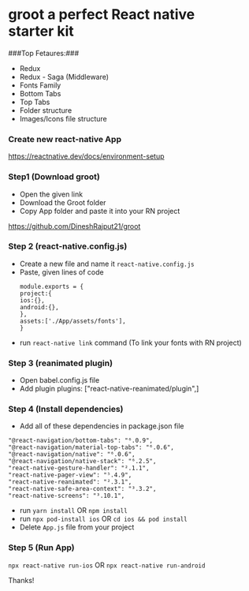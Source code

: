 # groot a perfect React native starter kit

###Top Fetaures:###
- Redux 
- Redux - Saga (Middleware)
- Fonts Family
- Bottom Tabs
- Top Tabs
- Folder structure
- Images/Icons file structure 

### Create new react-native App
https://reactnative.dev/docs/environment-setup

### Step1 (Download groot)
- Open the given link
- Download the Groot folder
- Copy App folder and paste it into your RN project

https://github.com/DineshRajput21/groot
### Step 2 (react-native.config.js)

- Create a new file and name it `react-native.config.js`
- Paste, given lines of code
  ```
  module.exports = {
  project:{
  ios:{},
  android:{},
  },
  assets:['./App/assets/fonts'],
  }
  ```
- run `react-native link` command (To link your fonts with RN project)

### Step 3 (reanimated plugin)

- Open babel.config.js file
- Add plugin plugins: ["react-native-reanimated/plugin",]

### Step 4 (Install dependencies)

- Add all of these dependencies in package.json file

```
"@react-navigation/bottom-tabs": "⁶.0.9",
"@react-navigation/material-top-tabs": "⁶.0.6",
"@react-navigation/native": "⁶.0.6",
"@react-navigation/native-stack": "⁶.2.5",
"react-native-gesture-handler": "².1.1",
"react-native-pager-view": "⁵.4.9",
"react-native-reanimated": "².3.1",
"react-native-safe-area-context": "³.3.2",
"react-native-screens": "³.10.1",
```

 - run `yarn install` OR `npm install`
 - run `npx pod-install ios` OR `cd ios && pod install`
 - Delete `App.js` file from your project

### Step 5 (Run App)
`npx react-native run-ios` OR `npx react-native run-android`


Thanks!
